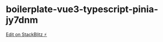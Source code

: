 # boilerplate-vue3-typescript-pinia-jy7dnm

[Edit on StackBlitz ⚡️](https://stackblitz.com/edit/boilerplate-vue3-typescript-pinia-jy7dnm)